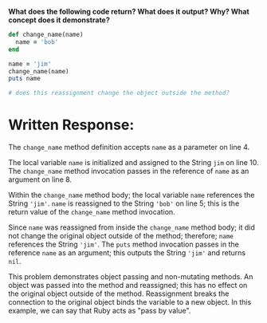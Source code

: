 **What does the following code return? What does it output? Why? What concept does it demonstrate?**

```ruby
def change_name(name)
  name = 'bob'
end

name = 'jim'
change_name(name)
puts name

# does this reassignment change the object outside the method?
```
# Written Response:

The `change_name` method definition accepts `name` as a parameter on line 4.

The local variable `name` is initialized and assigned to the String `jim` on line 10.
The `change_name` method invocation passes in the reference of `name` as an argument on line 8.

Within the `change_name` method body; the local variable `name` references the String `'jim'`. `name` is reassigned to the String `'bob'` on line 5; this is the return value of the `change_name` method invocation.

Since `name` was reassigned from inside the `change_name` method body; it did not change the original object outside of the method; therefore; `name` references the String `'jim'`.
The `puts` method invocation passes in the reference `name` as an argument; this outputs the String `'jim'` and returns `nil`.

This problem demonstrates object passing and non-mutating methods. An object was passed into the method and reassigned; this has no effect on the original object outside of the method. Reassignment breaks the connection to the original object binds the variable to a new object. In this example, we can say that Ruby acts as "pass by value". 

